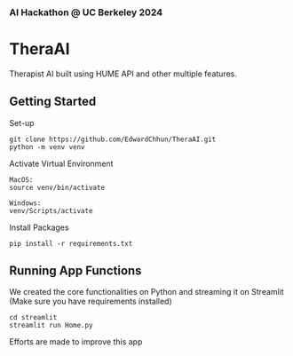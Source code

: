 
### AI Hackathon @ UC Berkeley 2024

# TheraAI

Therapist AI built using HUME API and other multiple features.



## Getting Started

Set-up
```
git clone https://github.com/EdwardChhun/TheraAI.git
python -m venv venv
```

Activate Virtual Environment
```
MacOS:
source venv/bin/activate

Windows:
venv/Scripts/activate
```


Install Packages
```
pip install -r requirements.txt
```


## Running App Functions

We created the core functionalities on Python and streaming it on Streamlit (Make sure you have requirements installed)

```
cd streamlit
streamlit run Home.py 
```

Efforts are made to improve this app